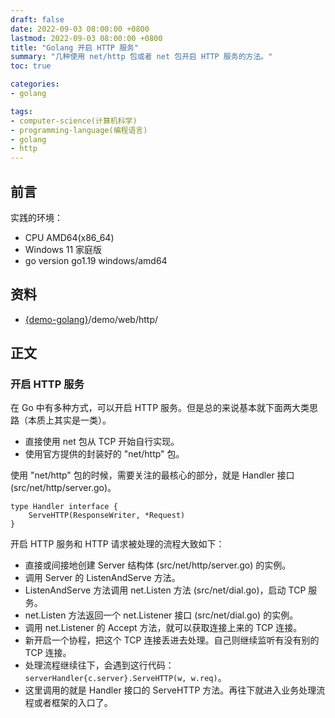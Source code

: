 ```yaml
---
draft: false
date: 2022-09-03 08:00:00 +0800
lastmod: 2022-09-03 08:00:00 +0800
title: "Golang 开启 HTTP 服务"
summary: "几种使用 net/http 包或者 net 包开启 HTTP 服务的方法。"
toc: true

categories:
- golang

tags:
- computer-science(计算机科学)
- programming-language(编程语言)
- golang
- http
---
```

## 前言

实践的环境：

- CPU AMD64(x86_64)
- Windows 11 家庭版
- go version go1.19 windows/amd64

## 资料

- [{demo-golang}](https://github.com/KelipuTe/demo-golang)/demo/web/http/

## 正文

### 开启 HTTP 服务

在 Go 中有多种方式，可以开启 HTTP 服务。但是总的来说基本就下面两大类思路（本质上其实是一类）。

- 直接使用 net 包从 TCP 开始自行实现。
- 使用官方提供的封装好的 "net/http" 包。

使用 "net/http" 包的时候，需要关注的最核心的部分，就是 Handler 接口 (src/net/http/server.go)。

```
type Handler interface {
	ServeHTTP(ResponseWriter, *Request)
}
```

开启 HTTP 服务和 HTTP 请求被处理的流程大致如下：

- 直接或间接地创建 Server 结构体 (src/net/http/server.go) 的实例。
- 调用 Server 的 ListenAndServe 方法。
- ListenAndServe 方法调用 net.Listen 方法 (src/net/dial.go)，启动 TCP 服务。
- net.Listen 方法返回一个 net.Listener 接口 (src/net/dial.go) 的实例。
- 调用 net.Listener 的 Accept 方法，就可以获取连接上来的 TCP 连接。
- 新开启一个协程，把这个 TCP 连接丢进去处理。自己则继续监听有没有别的 TCP 连接。
- 处理流程继续往下，会遇到这行代码：`serverHandler{c.server}.ServeHTTP(w, w.req)`。
- 这里调用的就是 Handler 接口的 ServeHTTP 方法。再往下就进入业务处理流程或者框架的入口了。
